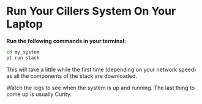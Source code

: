 # Run Your Cillers System On Your Laptop

**Run the following commands in your terminal:**

```bash
cd my_system
pt run stack
```

This will take a little while the first time (depending on your network speed) as all the components of the stack are downloaded.

Watch the logs to see when the system is up and running. The last thing to come up is usually Curity.

